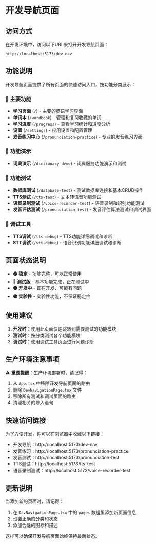 # 开发导航页面

## 访问方式

在开发环境中，访问以下URL来打开开发导航页面：

```
http://localhost:5173/dev-nav
```

## 功能说明

开发导航页面提供了所有页面的快速访问入口，按功能分类展示：

### 📱 主要功能
- **学习页面** (`/`) - 主要的英语学习界面
- **单词本** (`/wordbook`) - 管理和复习收藏的单词
- **学习进度** (`/progress`) - 查看学习统计和进度分析
- **设置** (`/settings`) - 应用设置和配置管理
- **发音练习中心** (`/pronunciation-practice`) - 专业的发音练习界面

### 🎯 功能演示
- **词典演示** (`/dictionary-demo`) - 词典服务功能演示和测试

### 🧪 功能测试
- **数据库测试** (`/database-test`) - 测试数据库连接和基本CRUD操作
- **TTS测试** (`/tts-test`) - 文本转语音功能测试
- **语音录制测试** (`/voice-recorder-test`) - 语音录制和识别功能测试
- **发音评估测试** (`/pronunciation-test`) - 发音评估算法测试和调试界面

### 🔧 调试工具
- **TTS调试** (`/tts-debug`) - TTS功能详细调试和诊断
- **STT调试** (`/stt-debug`) - 语音识别功能详细调试和诊断

## 页面状态说明

- **🟢 稳定** - 功能完整，可以正常使用
- **🔵 测试版** - 基本功能完成，正在测试中
- **🟡 开发中** - 正在开发，可能有问题
- **🟣 实验性** - 实验性功能，不保证稳定性

## 使用建议

1. **开发时**：使用此页面快速跳转到需要测试的功能模块
2. **测试时**：按分类测试各个功能模块
3. **调试时**：使用调试工具页面进行问题诊断

## 生产环境注意事项

⚠️ **重要提醒**：生产环境部署时，请记得：

1. 从 `App.tsx` 中移除开发导航页面的路由
2. 删除 `DevNavigationPage.tsx` 文件
3. 移除所有测试和调试页面的路由
4. 清理相关的导入语句

## 快速访问链接

为了方便开发，你可以在浏览器中收藏以下链接：

- 开发导航：http://localhost:5173/dev-nav
- 发音练习：http://localhost:5173/pronunciation-practice
- 发音测试：http://localhost:5173/pronunciation-test
- TTS测试：http://localhost:5173/tts-test
- 语音录制测试：http://localhost:5173/voice-recorder-test

## 更新说明

当添加新的页面时，请记得：

1. 在 `DevNavigationPage.tsx` 中的 `pages` 数组里添加新页面信息
2. 设置正确的分类和状态
3. 添加合适的图标和描述

这样可以确保开发导航页面始终保持最新状态。